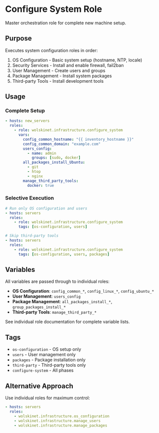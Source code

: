 # Configure System Role

Master orchestration role for complete new machine setup.

## Purpose

Executes system configuration roles in order:
1. OS Configuration - Basic system setup (hostname, NTP, locale)
2. Security Services - Install and enable firewall, fail2ban
3. User Management - Create users and groups  
4. Package Management - Install system packages
5. Third-party Tools - Install development tools

## Usage

### Complete Setup
```yaml
- hosts: new_servers
  roles:
    - role: wolskinet.infrastructure.configure_system
      vars:
        config_common_hostname: "{{ inventory_hostname }}"
        config_common_domain: "example.com"
        users_config:
          - name: admin
            groups: [sudo, docker]
        all_packages_install_Ubuntu:
          - git
          - htop
          - nginx
        manage_third_party_tools:
          docker: true
```

### Selective Execution
```yaml
# Run only OS configuration and users
- hosts: servers
  roles:
    - role: wolskinet.infrastructure.configure_system
      tags: [os-configuration, users]

# Skip third-party tools
- hosts: servers  
  roles:
    - role: wolskinet.infrastructure.configure_system
      tags: [os-configuration, users, packages]
```

## Variables

All variables are passed through to individual roles:

- **OS Configuration**: `config_common_*`, `config_linux_*`, `config_ubuntu_*`
- **User Management**: `users_config`
- **Package Management**: `all_packages_install_*`, `group_packages_install_*`
- **Third-party Tools**: `manage_third_party_*`

See individual role documentation for complete variable lists.

## Tags

- `os-configuration` - OS setup only
- `users` - User management only
- `packages` - Package installation only
- `third-party` - Third-party tools only
- `configure-system` - All phases

## Alternative Approach

Use individual roles for maximum control:

```yaml
- hosts: servers
  roles:
    - wolskinet.infrastructure.os_configuration
    - wolskinet.infrastructure.manage_users
    - wolskinet.infrastructure.manage_packages
```